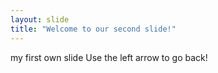 ```yaml
---
layout: slide
title: "Welcome to our second slide!"
---
```

my first own slide
Use the left arrow to go back!
